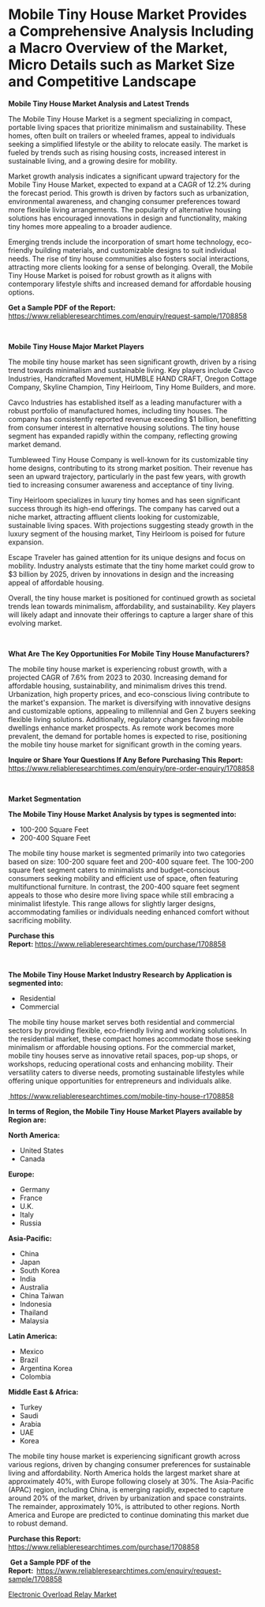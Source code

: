 <p><h1>Mobile Tiny House Market Provides a Comprehensive Analysis Including a Macro Overview of the Market, Micro Details such as Market Size and Competitive Landscape</h1></p><p><strong>Mobile Tiny House Market Analysis and Latest Trends</strong></p>
<p><p>The Mobile Tiny House Market is a segment specializing in compact, portable living spaces that prioritize minimalism and sustainability. These homes, often built on trailers or wheeled frames, appeal to individuals seeking a simplified lifestyle or the ability to relocate easily. The market is fueled by trends such as rising housing costs, increased interest in sustainable living, and a growing desire for mobility.</p><p>Market growth analysis indicates a significant upward trajectory for the Mobile Tiny House Market, expected to expand at a CAGR of 12.2% during the forecast period. This growth is driven by factors such as urbanization, environmental awareness, and changing consumer preferences toward more flexible living arrangements. The popularity of alternative housing solutions has encouraged innovations in design and functionality, making tiny homes more appealing to a broader audience.</p><p>Emerging trends include the incorporation of smart home technology, eco-friendly building materials, and customizable designs to suit individual needs. The rise of tiny house communities also fosters social interactions, attracting more clients looking for a sense of belonging. Overall, the Mobile Tiny House Market is poised for robust growth as it aligns with contemporary lifestyle shifts and increased demand for affordable housing options.</p></p>
<p><strong>Get a Sample PDF of the Report:&nbsp;</strong> <a href="https://www.reliableresearchtimes.com/enquiry/request-sample/1708858?utm_campaign=2325&utm_medium=2&utm_source=Github&utm_content=ia&utm_term=16022025&utm_id=mobile-tiny-house">https://www.reliableresearchtimes.com/enquiry/request-sample/1708858</a></p>
<p>&nbsp;</p>
<p><strong>Mobile Tiny House Major Market Players</strong></p>
<p><p>The mobile tiny house market has seen significant growth, driven by a rising trend towards minimalism and sustainable living. Key players include Cavco Industries, Handcrafted Movement, HUMBLE HAND CRAFT, Oregon Cottage Company, Skyline Champion, Tiny Heirloom, Tiny Home Builders, and more.</p><p>Cavco Industries has established itself as a leading manufacturer with a robust portfolio of manufactured homes, including tiny houses. The company has consistently reported revenue exceeding $1 billion, benefitting from consumer interest in alternative housing solutions. The tiny house segment has expanded rapidly within the company, reflecting growing market demand.</p><p>Tumbleweed Tiny House Company is well-known for its customizable tiny home designs, contributing to its strong market position. Their revenue has seen an upward trajectory, particularly in the past few years, with growth tied to increasing consumer awareness and acceptance of tiny living.</p><p>Tiny Heirloom specializes in luxury tiny homes and has seen significant success through its high-end offerings. The company has carved out a niche market, attracting affluent clients looking for customizable, sustainable living spaces. With projections suggesting steady growth in the luxury segment of the housing market, Tiny Heirloom is poised for future expansion.</p><p>Escape Traveler has gained attention for its unique designs and focus on mobility. Industry analysts estimate that the tiny home market could grow to $3 billion by 2025, driven by innovations in design and the increasing appeal of affordable housing.</p><p>Overall, the tiny house market is positioned for continued growth as societal trends lean towards minimalism, affordability, and sustainability. Key players will likely adapt and innovate their offerings to capture a larger share of this evolving market.</p></p>
<p>&nbsp;</p>
<p><strong>What Are The Key Opportunities For Mobile Tiny House Manufacturers?</strong></p>
<p><p>The mobile tiny house market is experiencing robust growth, with a projected CAGR of 7.6% from 2023 to 2030. Increasing demand for affordable housing, sustainability, and minimalism drives this trend. Urbanization, high property prices, and eco-conscious living contribute to the market's expansion. The market is diversifying with innovative designs and customizable options, appealing to millennial and Gen Z buyers seeking flexible living solutions. Additionally, regulatory changes favoring mobile dwellings enhance market prospects. As remote work becomes more prevalent, the demand for portable homes is expected to rise, positioning the mobile tiny house market for significant growth in the coming years.</p></p>
<p><strong>Inquire or Share Your Questions If Any Before Purchasing This Report:</strong> <a href="https://www.reliableresearchtimes.com/enquiry/pre-order-enquiry/1708858?utm_campaign=2325&utm_medium=2&utm_source=Github&utm_content=ia&utm_term=16022025&utm_id=mobile-tiny-house">https://www.reliableresearchtimes.com/enquiry/pre-order-enquiry/1708858</a></p>
<p>&nbsp;</p>
<p><strong>Market Segmentation</strong></p>
<p><strong>The Mobile Tiny House Market Analysis by types is segmented into:</strong></p>
<p><ul><li>100-200 Square Feet</li><li>200-400 Square Feet</li></ul></p>
<p><p>The mobile tiny house market is segmented primarily into two categories based on size: 100-200 square feet and 200-400 square feet. The 100-200 square feet segment caters to minimalists and budget-conscious consumers seeking mobility and efficient use of space, often featuring multifunctional furniture. In contrast, the 200-400 square feet segment appeals to those who desire more living space while still embracing a minimalist lifestyle. This range allows for slightly larger designs, accommodating families or individuals needing enhanced comfort without sacrificing mobility.</p></p>
<p><strong>Purchase this Report:&nbsp;</strong><a href="https://www.reliableresearchtimes.com/purchase/1708858?utm_campaign=2325&utm_medium=2&utm_source=Github&utm_content=ia&utm_term=16022025&utm_id=mobile-tiny-house">https://www.reliableresearchtimes.com/purchase/1708858</a></p>
<p>&nbsp;</p>
<p><strong>The Mobile Tiny House Market Industry Research by Application is segmented into:</strong></p>
<p><ul><li>Residential</li><li>Commercial</li></ul></p>
<p><p>The mobile tiny house market serves both residential and commercial sectors by providing flexible, eco-friendly living and working solutions. In the residential market, these compact homes accommodate those seeking minimalism or affordable housing options. For the commercial market, mobile tiny houses serve as innovative retail spaces, pop-up shops, or workshops, reducing operational costs and enhancing mobility. Their versatility caters to diverse needs, promoting sustainable lifestyles while offering unique opportunities for entrepreneurs and individuals alike.</p></p>
<p><a href="https://www.reliableresearchtimes.com/mobile-tiny-house-r1708858?utm_campaign=2325&utm_medium=2&utm_source=Github&utm_content=ia&utm_term=16022025&utm_id=mobile-tiny-house">&nbsp;https://www.reliableresearchtimes.com/mobile-tiny-house-r1708858</a></p>
<p><strong>In terms of Region, the Mobile Tiny House Market Players available by Region are:</strong></p>
<p>
    <p> <strong> North America: </strong>
        <ul>
            <li>United States</li>
            <li>Canada</li>
        </ul>
        </p> 
    <p> <strong> Europe: </strong>
        <ul>
            <li>Germany</li>
            <li>France</li>
            <li>U.K.</li>
            <li>Italy</li>
            <li>Russia</li>
        </ul>
        </p> 
    <p> <strong> Asia-Pacific: </strong>
        <ul>
            <li>China</li>
            <li>Japan</li>
            <li>South Korea</li>
            <li>India</li>
            <li>Australia</li>
            <li>China Taiwan</li>
            <li>Indonesia</li>
            <li>Thailand</li>
            <li>Malaysia</li>
        </ul>
        </p> 
    <p> <strong> Latin America: </strong>
        <ul>
            <li>Mexico</li>
            <li>Brazil</li>
            <li>Argentina Korea</li>
            <li>Colombia</li>
        </ul>
        </p> 
    <p> <strong> Middle East & Africa: </strong>
        <ul>
            <li>Turkey</li>
            <li>Saudi</li>
            <li>Arabia</li>
            <li>UAE</li>
            <li>Korea</li>
        </ul>
    </p>
    </p>
<p><p>The mobile tiny house market is experiencing significant growth across various regions, driven by changing consumer preferences for sustainable living and affordability. North America holds the largest market share at approximately 40%, with Europe following closely at 30%. The Asia-Pacific (APAC) region, including China, is emerging rapidly, expected to capture around 20% of the market, driven by urbanization and space constraints. The remainder, approximately 10%, is attributed to other regions. North America and Europe are predicted to continue dominating this market due to robust demand.</p></p>
<p><strong>Purchase this Report: </strong><a href="https://www.reliableresearchtimes.com/purchase/1708858?utm_campaign=2325&utm_medium=2&utm_source=Github&utm_content=ia&utm_term=16022025&utm_id=mobile-tiny-house">https://www.reliableresearchtimes.com/purchase/1708858</a></p>
<p>&nbsp;<strong>Get a Sample PDF of the Report:&nbsp;&nbsp;</strong><a href="https://www.reliableresearchtimes.com/enquiry/request-sample/1708858?utm_campaign=2325&utm_medium=2&utm_source=Github&utm_content=ia&utm_term=16022025&utm_id=mobile-tiny-house">https://www.reliableresearchtimes.com/enquiry/request-sample/1708858</a></p>
<p><strong></strong></p>
<p><p><a href="https://github.com/tamiaknaub6/Market-Research-Report-List-1/blob/main/electronic-overload-relay-market.md?utm_campaign=2325&utm_medium=2&utm_source=Github&utm_content=ia&utm_term=16022025&utm_id=mobile-tiny-house">Electronic Overload Relay Market</a></p></p>